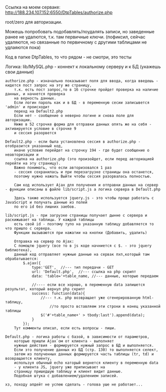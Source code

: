 
Ссылка на моем серваке: 
http://188.234.107.152:6550/DtpTables/authorize.php

root/zero для авторизации.

Можешь попробовать подобавлять/поудалять записи, но заведенные ранее не удалются, т.к. там первичные ключи. (пофиксил, сейчас удаляются, но связанные по первичному с другими таблицами не удлаяются пока)

Код в папке DtpTables, то что рядом - не смотри, это тесты



Логика:
	lib/MySQL.php - коннект к локальному серверу и к БД (укажешь свои данные)

	authorize.php - изначально показывает поля для ввода, когда введешь - кидется пост запрос на эту же страницу,
		т.к. есть пост запрос,то в 16 строчке пройдет проверка на наличие данных, и начнется проверка 
		на верность данных.
		Если логин пароль как и в БД - в переменную сесии записывется 'admin' и происходит 
		перехд на Default2.php
		Если нет - сообщение о неверно логине и снова поле для авторизации.
		Ниже в 52 строчке форма для отправки данных опять же на себя - активируется условие в строчке 9 
		и сессия разорвется

	Default2.php - если была установлена сессия в authorize.php - отобразится указанный код,
		иначе условие перейдет на строчку 194 - где будет сообщение о неавторизации и 
		ссылка на authorize.php (это произойдет, если перед авториацией перейти на эту страницу). 
		Важно понимать, что если авторизовался 1 раз 
		- сессия сохранилась и при перезагрузке страницы она останется, 
		поэтому нужно нажать Выйти чтобы сессия разорвалась полностью.

		Сам код использует Ajax для получения и отправки данных на сервер - функции описаны в файле lib/script.js а логика сервера в Default.php

		Здесь также используется jquery.js - это чтобы проще работать с JavaScript и получать данные из полей 
		по его id без лишних заебов.

	lib/script.js - при загрузке страницы получает дынне с сервера и раскижывает на таблицы. У каждой таблицы 
		есть свой id - поэтому тупо на указанную таблицу добавляется то что пришло с сервера.
		Функции вызываются при нажатии на кнопки (Добавить, удалить)

		Отправка на сервер по Ajax:
		С помощтю jquery (все то в js коде начниется с $. - это jquery библиотека), 
		данный код отправляет нужные данные на сервак пхп,который там обрабатывается:
			$.ajax({
				type:'GET',  //--- тип передачи - GET
				url: 'Default.php',  //--- ссылка на php скрипт
				data: 'table='+table_name, //--- данные, которые передаем

				//---- если все хорошо, в переменную data запишется результат, который вернул php скрипт
				success: function(data){
					//--- т.к. php возвращает уже сгенерированную html-таблицу, 
						//то просто вставляем эти строки в конец указанной таблицы
					$('#'+table_name+' > tbody:last').append(data);
				}		
			});
		Тут комменты описал, если есть вопросы - пиши.

	Default.php - логика работы с базой, в зависимости от параметров, 
		которые пришли Ajax`ом от клиента - выполняет
		нужные действия - формируется нужный запрос в БД и выполняется. 
		Если это получение данных из БД (стр. 130) то выполняется селект, 
		затем из полученных данных формируется часть таблицы (tr, td) и возвращается клиенту, 
		используя обычный echo каторый вернется клиенту в переменную data 
		- у клиента JS, jquery уже приписывает на 
		страницу пришедшую таблицу и клиент видит данные.
		Подобная штука с добавлением/удалением записей.

	хз, походу апдейт не успею сделать - голова уше не работает...
